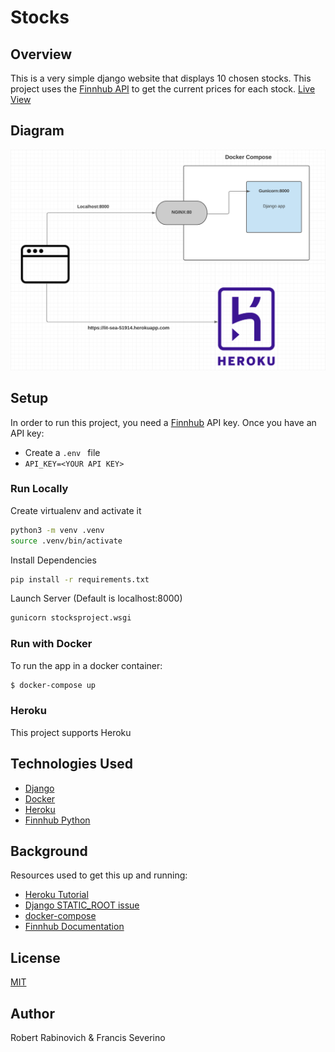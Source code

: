 # Stocks


## Overview
This is a very simple django website that displays 10 chosen stocks. This project uses the [Finnhub API](https://finnhub.io) to get the current prices for each stock. [Live View](https://lit-sea-51914.herokuapp.com/)

## Diagram
![Screenshot](screenshot/diagram.png)

## Setup

In order to run this project, you need a [Finnhub](https://finnhub.io) API key.
Once you have an API key:
- Create a `.env ` file
- `API_KEY=<YOUR API KEY>`

### Run Locally

Create virtualenv and activate it

```bash
python3 -m venv .venv
source .venv/bin/activate
```

Install Dependencies
```bash
pip install -r requirements.txt
```

Launch Server (Default is localhost:8000)
```bash
gunicorn stocksproject.wsgi
```

### Run with Docker

To run the app in a docker container:
```bash
$ docker-compose up
```

### Heroku
This project supports Heroku

## Technologies Used

- [Django](https://www.djangoproject.com)
- [Docker](https://www.docker.com)
- [Heroku](https://www.heroku.com)
- [Finnhub Python](https://github.com/Finnhub-Stock-API/finnhub-python)

## Background
Resources used to get this up and running:
- [Heroku Tutorial](https://devcenter.heroku.com/articles/getting-started-with-python)
- [Django STATIC_ROOT issue](https://dev.to/developerroad/tutorial-deploying-a-django-app-on-heroku-4k6o)
- [docker-compose](https://docs.docker.com/compose/gettingstarted/)
- [Finnhub Documentation](https://finnhub.io/docs/api/quote)

## License

[MIT](https://choosealicense.com/licenses/mit/)

## Author

Robert Rabinovich & Francis Severino
